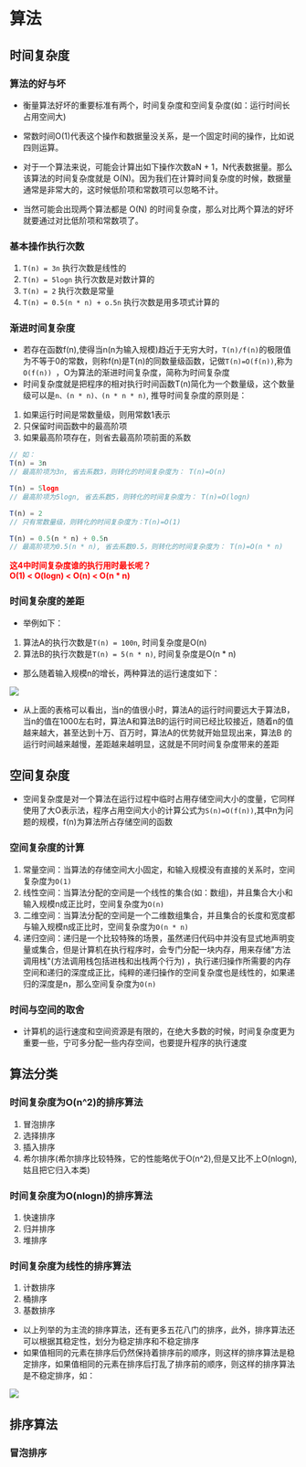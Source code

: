 # 算法

## 时间复杂度
### 算法的好与坏
- 衡量算法好坏的重要标准有两个，时间复杂度和空间复杂度(如：运行时间长占用空间大)
- 常数时间O(1)代表这个操作和数据量没关系，是一个固定时间的操作，比如说四则运算。

- 对于一个算法来说，可能会计算出如下操作次数aN + 1，N代表数据量。那么该算法的时间复杂度就是 O(N)。因为我们在计算时间复杂度的时候，数据量通常是非常大的，这时候低阶项和常数项可以忽略不计。

- 当然可能会出现两个算法都是 O(N) 的时间复杂度，那么对比两个算法的好坏就要通过对比低阶项和常数项了。

### 基本操作执行次数
1. `T(n) = 3n` 执行次数是线性的
2. `T(n) = 5logn` 执行次数是对数计算的
3. `T(n) = 2` 执行次数是常量
4. `T(n) = 0.5(n * n) + o.5n` 执行次数是用多项式计算的

### 渐进时间复杂度
- 若存在函数f(n),使得当n(n为输入规模)趋近于无穷大时，`T(n)/f(n)`的极限值为不等于0的常数，则称f(n)是T(n)的同数量级函数，记做`T(n)=O(f(n))`,称为`O(f(n))
`，O为算法的渐进时间复杂度，简称为时间复杂度
- 时间复杂度就是把程序的相对执行时间函数T(n)简化为一个数量级，这个数量级可以是`n、(n * n)、(n * n * n)`, 推导时间复杂度的原则是：
1. 如果运行时间是常数量级，则用常数1表示
2. 只保留时间函数中的最高阶项
3. 如果最高阶项存在，则省去最高阶项前面的系数
```js
// 如：
T(n) = 3n
// 最高阶项为3n, 省去系数3，则转化的时间复杂度为： T(n)=O(n)

T(n) = 5logn
// 最高阶项为5logn, 省去系数5，则转化的时间复杂度为： T(n)=O(logn)

T(n) = 2
// 只有常数量级，则转化的时间复杂度为：T(n)=O(1)

T(n) = 0.5(n * n) + 0.5n
// 最高阶项为0.5(n * n), 省去系数0.5，则转化的时间复杂度为： T(n)=O(n * n)
```
<font color='red'><b>这4中时间复杂度谁的执行用时最长呢？<br> O(1) < O(logn) < O(n) < O(n * n)</b></font>

### 时间复杂度的差距
- 举例如下：
1. 算法A的执行次数是`T(n) = 100n`, 时间复杂度是O(n)
2. 算法B的执行次数是`T(n) = 5(n * n)`, 时间复杂度是O(n * n)
- 那么随着输入规模n的增长，两种算法的运行速度如下：

<img src="/imgs/algo1.png">

- 从上面的表格可以看出，当n的值很小时，算法A的运行时间要远大于算法B，当n的值在1000左右时，算法A和算法B的运行时间已经比较接近，随着n的值越来越大，甚至达到十万、百万时，算法A的优势就开始显现出来，算法B
的运行时间越来越慢，差距越来越明显，这就是不同时间复杂度带来的差距 


## 空间复杂度
- 空间复杂度是对一个算法在运行过程中临时占用存储空间大小的度量，它同样使用了大O表示法，程序占用空间大小的计算公式为`S(n)=O(f(n))`,其中n为问题的规模，f(n)为算法所占存储空间的函数

### 空间复杂度的计算
1. 常量空间：当算法的存储空间大小固定，和输入规模没有直接的关系时，空间复杂度为`O(1)`
2. 线性空间：当算法分配的空间是一个线性的集合(如：数组)，并且集合大小和输入规模n成正比时，空间复杂度为`O(n)`
3. 二维空间：当算法分配的空间是一个二维数组集合，并且集合的长度和宽度都与输入规模n成正比时，空间复杂度为`O(n * n)`
4. 递归空间：递归是一个比较特殊的场景，虽然递归代码中并没有显式地声明变量或集合，但是计算机在执行程序时，会专门分配一块内存，用来存储"方法调用栈"(方法调用栈包括进栈和出栈两个行为)
，执行递归操作所需要的内存空间和递归的深度成正比，纯粹的递归操作的空间复杂度也是线性的，如果递归的深度是n，那么空间复杂度为`O(n)`

### 时间与空间的取舍
- 计算机的运行速度和空间资源是有限的，在绝大多数的时候，时间复杂度更为重要一些，宁可多分配一些内存空间，也要提升程序的执行速度


## 算法分类

### 时间复杂度为O(n^2)的排序算法
1. 冒泡排序
2. 选择排序
3. 插入排序
4. 希尔排序(希尔排序比较特殊，它的性能略优于O(n^2),但是又比不上O(nlogn), 姑且把它归入本类)

### 时间复杂度为O(nlogn)的排序算法
1. 快速排序
2. 归并排序
3. 堆排序

### 时间复杂度为线性的排序算法
1. 计数排序
2. 桶排序
3. 基数排序

- 以上列举的为主流的排序算法，还有更多五花八门的排序，此外，排序算法还可以根据其稳定性，划分为稳定排序和不稳定排序
- 如果值相同的元素在排序后仍然保持着排序前的顺序，则这样的排序算法是稳定排序，如果值相同的元素在排序后打乱了排序前的顺序，则这样的排序算法是不稳定排序，如：
<img src="/imgs/alg-stable.png">

## 排序算法

### 冒泡排序






<style>
#app .theme-default-content {
    max-width: 1200px;
}
</style>
